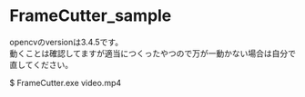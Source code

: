 # FrameCutter_sample
opencvのversionは3.4.5です。<br>
動くことは確認してますが適当につくったやつので万が一動かない場合は自分で直してください。<br>

$ FrameCutter.exe video.mp4
